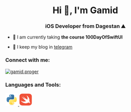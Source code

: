 <h1 align="center">Hi 👋, I'm Gamid</h1>
<h3 align="center">iOS Developer from Dagestan ⛰️</h3>

- 🌱 I am currently taking **the course 100DayOfSwiftUI**

- 📝 I keep my blog in [telegram](https://t.me/gamid_proger)

<h3 align="left">Connect with me:</h3>
<p align="left">
<a href="https://instagram.com/gamid.proger" target="blank"><img align="center" src="https://raw.githubusercontent.com/rahuldkjain/github-profile-readme-generator/master/src/images/icons/Social/instagram.svg" alt="gamid.proger" height="30" width="40" /></a>
</p>

<h3 align="left">Languages and Tools:</h3>
<p align="left"> <a href="https://www.python.org" target="_blank" rel="noreferrer"> <img src="https://raw.githubusercontent.com/devicons/devicon/master/icons/python/python-original.svg" alt="python" width="40" height="40"/> </a> <a href="https://developer.apple.com/swift/" target="_blank" rel="noreferrer"> <img src="https://raw.githubusercontent.com/devicons/devicon/master/icons/swift/swift-original.svg" alt="swift" width="40" height="40"/> </a> </p>
